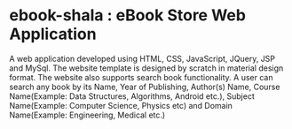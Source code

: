 # ebook-shala : eBook Store Web Application
A web application developed using HTML, CSS, JavaScript, JQuery, JSP and MySql. 
The website template is designed by scratch in material design format.
The website also supports search book functionality. A user can search any book by its Name, Year of Publishing, Author(s) Name, Course Name(Example: Data Structures, Algorithms, Android etc.), Subject Name(Example: Computer Science, Physics etc) and Domain Name(Example: Engineering, Medical etc.)

